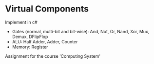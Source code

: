 # Virtual Components
Implement in c#
* Gates (normal, multi-bit and bit-wise): And, Not, Or, Nand, Xor, Mux, Demux, DFlipFlop
* ALU: Half Adder, Adder, Counter
* Memory: Register

Assignment for the course 'Computing System'